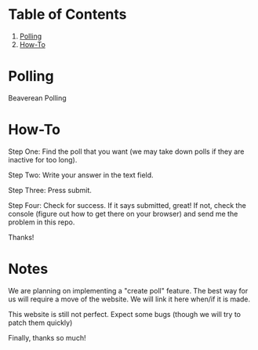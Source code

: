 # Table of Contents
1. [Polling ](#Polling)
2. [How-To](#How-To)
# Polling
Beaverean Polling

# How-To
Step One: Find the poll that you want (we may take down polls if they are inactive for too long).

Step Two: Write your answer in the text field.

Step Three: Press submit.

Step Four: Check for success. If it says submitted, great! If not, check the console (figure out how to get there on your browser) and send me the problem in this repo.

Thanks!


# Notes

We are planning on implementing a "create poll" feature. The best way for us will require a move of the website. We will link it here when/if it is made.

This website is still not perfect. Expect some bugs (though we will try to patch them quickly)

Finally, thanks so much!

